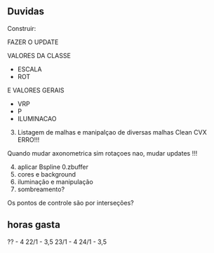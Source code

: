 ## Duvidas

Construir:

FAZER O UPDATE

VALORES DA CLASSE 
- ESCALA
- ROT

E VALORES GERAIS
- VRP
- P 
- ILUMINACAO

3. Listagem de malhas e manipalçao de diversas malhas
Clean CVX ERRO!!!

Quando mudar axonometrica sim rotaçoes nao, mudar updates !!!


4. aplicar Bspline
0.zbuffer
5. cores e background
6. iluminação e manipulação
9. sombreamento?


Os pontos de controle são por interseções?



## horas gasta
?? - 4
22/1 - 3,5
23/1 - 4
24/1 - 3,5